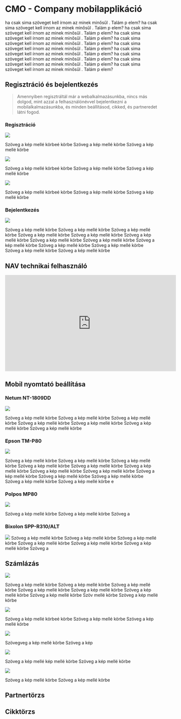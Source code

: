 # CMO - Company mobilapplikáció

<div class="main-page">

<p>ha csak sima szöveget kell írnom az minek minősűl . Talám p elem? ha csak sima szöveget kell írnom az minek minősűl . Talám p elem? ha csak sima szöveget kell írnom az minek minősűl . Talám p elem? ha csak sima szöveget kell írnom az minek minősűl . Talám p elem? ha csak sima szöveget kell írnom az minek minősűl . Talám p elem? ha csak sima szöveget kell írnom az minek minősűl . Talám p elem? ha csak sima szöveget kell írnom az minek minősűl . Talám p elem? ha csak sima szöveget kell írnom az minek minősűl . Talám p elem? ha csak sima szöveget kell írnom az minek minősűl . Talám p elem? ha csak sima szöveget kell írnom az minek minősűl . Talám p elem? </p>

## Regisztráció és bejelentkezés
> Amennyiben regisztráltál már a webalkalmazásunkba, nincs más dolgod, mint azzal a felhasználónévvel bejelentkezni a mobilalkalmazásunkba, és minden beállításod, cikked, és partneredet látni fogod.

### Regisztráció
<img class="mobil-img" src="media/mobil/3.jpg" />
<p>Szöveg a kép mellé körbeé körbe Szöveg a kép mellé körbe Szöveg a kép mellé körbe </p>

<img class="mobil-img" src="media/mobil/3.jpg" />
<p>Szöveg a kép mellé körbeé körbe Szöveg a kép mellé körbe Szöveg a kép mellé körbe </p>

<img class="mobil-img" src="media/mobil/3.jpg" />
<p>Szöveg a kép mellé körbeé körbe Szöveg a kép mellé körbe Szöveg a kép mellé körbe </p>


<div class="content-block">

### Bejelentkezés
<img class="mobil-img" src="media/mobil/0.jpg" />
<p>Szöveg a kép mellé körbe Szöveg a kép mellé körbe Szöveg a kép mellé körbe Szöveg a kép mellé körbe Szöveg a kép mellé körbe Szöveg a kép mellé körbe Szöveg a kép mellé körbe Szöveg a kép mellé körbe Szöveg a kép mellé körbe Szöveg a kép mellé körbe Szöveg a kép mellé körbe Szöveg a kép mellé körbe Szöveg a kép mellé körbe  </p>
</div>



## NAV technikai felhasználó

<iframe class="yb-video" width="560" height="315" src="https://www.youtube.com/embed/ek7ERk9cti8" frameborder="0" allow="accelerometer; autoplay; encrypted-media; gyroscope; picture-in-picture" allowfullscreen></iframe>


## Mobil nyomtató beállítása

<div class="content-block">

### Netum NT-1809DD
<img class="img-left" src="media\netum-nt-1809DD-hordozhato-nyomtato.png"/>
<p>Szöveg a kép mellé körbe Szöveg a kép mellé körbe Szöveg a kép mellé körbe Szöveg a kép mellé körbe Szöveg a kép mellé körbe Szöveg a kép mellé körbe Szöveg a kép mellé körbe </p>
</div>

<div class="content-block">

### Epson TM-P80
<img class="img-left" src="media\epson-tm-p80.png"/>
<p>Szöveg a kép mellé körbe Szöveg a kép mellé körbe Szöveg a kép mellé körbe Szöveg a kép mellé körbe Szöveg a kép mellé körbe Szöveg a kép mellé körbe Szöveg a kép mellé körbe Szöveg a kép mellé körbe Szöveg a kép mellé körbe Szöveg a kép mellé körbe Szöveg a kép mellé körbe Szöveg a kép mellé körbe Szöveg a kép mellé körbe e </p>
</div>

<div class="content-block">

### Polpos MP80
<img class="img-left" src="media\polpos-mp80.png"/>
<p>Szöveg a kép mellé körbe Szöveg a kép mellé körbe Szöveg a</p>
</div>

<div class="content-block">

### Bixolon SPP-R310/ALT
<img class="img-left" src="media\bixolon-spp-r310-szamlanyomtato.png"/>
Szöveg a kép mellé körbe Szöveg a kép mellé körbe Szöveg a kép mellé körbe Szöveg a kép mellé körbe Szöveg a kép mellé körbe Szöveg a kép mellé körbe Szöveg a
</div>

<div class="content-block">

## Számlázás
</div>

<div class="content-block">
<img class="mobil-img" src="media/mobil/2.jpg" />
<p>Szöveg a kép mellé körbe Szöveg a kép mellé körbe Szöveg a kép mellé körbe Szöveg a kép mellé körbe Szöveg a kép mellé körbe Szöveg a kép mellé körbe Szöveg a kép mellé körbe Szöv mellé körbe Szöveg a kép mellé körbe </p>
</div>

<div class="content-block">
<img class="mobil-img" src="media/mobil/3.jpg" />
<p>Szöveg a kép mellé körbeé körbe Szöveg a kép mellé körbe Szöveg a kép mellé körbe </p>
</div>

<div class="content-block">
<img class="mobil-img" src="media/mobil/4.jpg" />
<p>Szövegveg a kép mellé körbe Szöveg a kép</p>
</div>

<div class="content-block">
<img class="mobil-img" src="media/mobil/5.jpg" />
<p>Szöveg a kép mellé  kép mellé körbe Szöveg a kép mellé körbe </p>
</div>

<div class="content-block">
<img class="mobil-img" src="media/mobil/6.jpg" />
<p>Szöveg a kép mellé körbe Szöveg a kép mellé körbe </p>
</div>

<div class="content-block">

## Partnertörzs
</div>

<div class="content-block">

## Cikktörzs
</div>

</div>